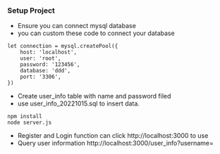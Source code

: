 ### Setup Project

- Ensure  you can connect mysql database
- you can custom these code to connect your database

```
let connection = mysql.createPool({
    host: 'localhost',
    user: 'root',
    password: '123456',
    database: 'ddd',
    port: '3306',
})
```

- Create user_info table with name and  password filed 
- use user_info_20221015.sql to insert data.

```shell
npm install
node server.js
```

- Register and Login function can click   http://localhost:3000 to use
- Query user information http://localhost:3000/user_info?username=<username>